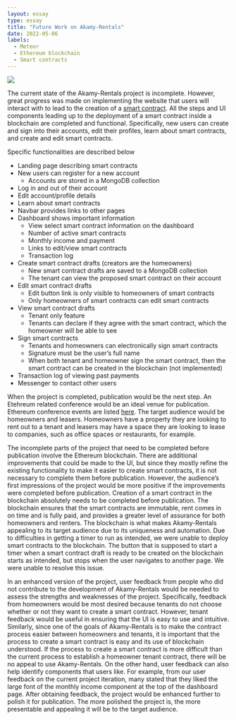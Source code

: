 ```yaml
---
layout: essay
type: essay
title: "Future Work on Akamy-Rentals"
date: 2022-05-06
labels:
  - Meteor
  - Ethereum blockchain
  - Smart contracts
---
```


<img class="ui large image" src="https://th.bing.com/th/id/R.9d31e91124d36bb581f26990e4591390?rik=W3opzTamDU73Eg&riu=http%3a%2f%2fmediad.publicbroadcasting.net%2fp%2fkhpr%2ffiles%2fstyles%2fx_large%2fpublic%2f201802%2fIMG_7345.jpg&ehk=D%2bTe%2fVkT77fMqsmcV8piy5t0nhoMPL7sBWG9xG9zr5M%3d&risl=&pid=ImgRaw&r=0">

The current state of the Akamy-Rentals project is incomplete. However, great progress was made on implementing the website that users will interact with to lead to the creation of a [smart contract](https://ethereum.org/en/smart-contracts/). All the steps and UI components leading up to the deployment of a smart contract inside a blockchain are completed and functional. Specifically, new users can create and sign into their accounts, edit their profiles, learn about smart contracts, and create and edit smart contracts.

Specific functionalities are described below
- Landing page describing smart contracts
- New users can register for a new account
  - Accounts are stored in a MongoDB collection
- Log in and out of their account
- Edit account/profile details
- Learn about smart contracts
- Navbar provides links to other pages
- Dashboard shows important information
  - View select smart contract information on the dashboard
  - Number of active smart contracts
  - Monthly income and payment
  - Links to edit/view smart contracts
  - Transaction log
- Create smart contract drafts (creators are the homeowners)
  - New smart contract drafts are saved to a MongoDB collection
  - The tenant can view the proposed smart contract on their account
- Edit smart contract drafts
  - Edit button link is only visible to homeowners of smart contracts
  - Only homeowners of smart contracts can edit smart contracts
- View smart contract drafts
  - Tenant only feature
  - Tenants can declare if they agree with the smart contract, which the homeowner will be able to see
- Sign smart contracts
  - Tenants and homeowners can electronically sign smart contracts
  - Signature must be the user’s full name
  - When both tenant and homeowner sign the smart contract, then the smart contract can be created in the blockchain (not implemented)
- Transaction log of viewing past payments
- Messenger to contact other users

When the project is completed, publication would be the next step. An Etehreum related conference would be an ideal venue for publication. Ethereum conference events are listed [here](https://ethereum.org/en/community/events/). The target audience would be homeowners and leasers. Homeowners have a property they are looking to rent out to a tenant and leasers may have a space they are looking to lease to companies, such as office spaces or restaurants, for example.

The incomplete parts of the project that need to be completed before publication involve the Ethereum blockchain. There are additional improvements that could be made to the UI, but since they mostly refine the existing functionality to make it easier to create smart contracts, it is not necessary to complete them before publication. However, the audience’s first impressions of the project would be more positive if the improvements were completed before publication. Creation of a smart contract in the blockchain absolutely needs to be completed before publication. The blockchain ensures that the smart contracts are immutable, rent comes in on time and is fully paid, and provides a greater level of assurance for both homeowners and renters. The blockchain is what makes Akamy-Rentals appealing to its target audience due to its uniqueness and automation. Due to difficulties in getting a timer to run as intended, we were unable to deploy smart contracts to the blockchain. The button that is supposed to start a timer when a smart contract draft is ready to be created on the blockchain starts as intended, but stops when the user navigates to another page. We were unable to resolve this issue.

In an enhanced version of the project, user feedback from people who did not contribute to the development of Akamy-Rentals would be needed to assess the strengths and weaknesses of the project. Specifically, feedback from homeowners would be most desired because tenants do not choose whether or not they want to create a smart contract. However, tenant feedback would be useful in ensuring that the UI is easy to use and intuitive. Similarly, since one of the goals of Akamy-Rentals is to make the contract process easier between homeowners and tenants, it is important that the process to create a smart contract is easy and its use of blockchain understood. If the process to create a smart contract is more difficult than the current process to establish a homeowner tenant contract, there will be no appeal to use Akamy-Rentals. On the other hand, user feedback can also help identify components that users like. For example, from our user feedback on the current project iteration, many stated that they liked the large font of the monthly income component at the top of the dashboard page. After obtaining feedback, the project would be enhanced further to polish it for publication. The more polished the project is, the more presentable and appealing it will be to the target audience.
